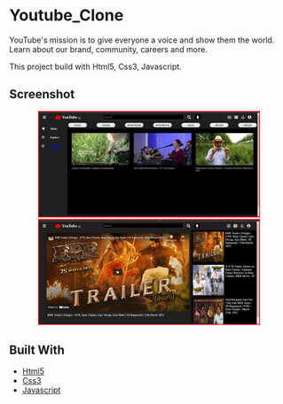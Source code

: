 # Youtube_Clone
YouTube's mission is to give everyone a voice and show them the world. Learn about our brand, community, careers and more.

This project build with Html5, Css3, Javascript.

## Screenshot

<div align="center">
    <img src="pics/Youtube 1st page.png" width="400px" ></img> 
    <img src="pics/Youtube 2nd page.png" width="400px" ></img> 
</div>

## Built With

* [Html5](https://developer.mozilla.org/en-US/docs/Web/HTML)
* [Css3](https://developer.mozilla.org/en-US/docs/Web/CSS)
* [Javascript](https://developer.mozilla.org/en-US/docs/Web/JavaScript)

